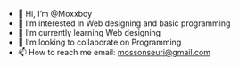 - 👋 Hi, I’m @Moxxboy
- 👀 I’m interested in Web designing and basic programming
- 🌱 I’m currently learning Web designing
- 💞️ I’m looking to collaborate on Programming
- 📫 How to reach me email: mossonseuri@gmail.com

<!---
Moxxboy/Moxxboy is a ✨ special ✨ repository because its `README.md` (this file) appears on your GitHub profile.
You can click the Preview link to take a look at your changes.
--->
